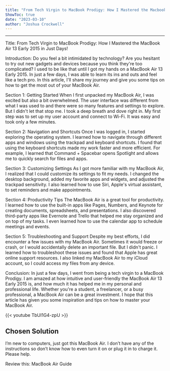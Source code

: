 ```yaml
---
title: "From Tech Virgin to MacBook Prodigy: How I Mastered the Macbook Air 13 Early 2015 in Just Days!"
ShowToc: true 
date: "2023-03-10"
author: "Joshua Crockwell"
---
```

*****
Title: From Tech Virgin to MacBook Prodigy: How I Mastered the MacBook Air 13 Early 2015 in Just Days!

Introduction:
Do you feel a bit intimidated by technology? Are you hesitant to try out new gadgets and devices because you think they're too complicated? I used to be like that until I got my hands on a MacBook Air 13 Early 2015. In just a few days, I was able to learn its ins and outs and feel like a tech pro. In this article, I'll share my journey and give you some tips on how to get the most out of your MacBook Air.

Section 1: Getting Started
When I first unpacked my MacBook Air, I was excited but also a bit overwhelmed. The user interface was different from what I was used to and there were so many features and settings to explore. But I didn't let that stop me. I took a deep breath and dove right in. My first step was to set up my user account and connect to Wi-Fi. It was easy and took only a few minutes.

Section 2: Navigation and Shortcuts
Once I was logged in, I started exploring the operating system. I learned how to navigate through different apps and windows using the trackpad and keyboard shortcuts. I found that using the keyboard shortcuts made my work faster and more efficient. For example, I learned that Command + Spacebar opens Spotlight and allows me to quickly search for files and apps.

Section 3: Customizing Settings
As I got more familiar with my MacBook Air, I realized that I could customize its settings to fit my needs. I changed the desktop background, added my favorite apps and widgets, and adjusted the trackpad sensitivity. I also learned how to use Siri, Apple's virtual assistant, to set reminders and make appointments.

Section 4: Productivity Tips
The MacBook Air is a great tool for productivity. I learned how to use the built-in apps like Pages, Numbers, and Keynote for creating documents, spreadsheets, and presentations. I also discovered third-party apps like Evernote and Trello that helped me stay organized and on top of my tasks. I even learned how to use the calendar app to schedule meetings and events.

Section 5: Troubleshooting and Support
Despite my best efforts, I did encounter a few issues with my MacBook Air. Sometimes it would freeze or crash, or I would accidentally delete an important file. But I didn't panic. I learned how to troubleshoot these issues and found that Apple has great online support resources. I also linked my MacBook Air to my iCloud account, so I could access my files from any device.

Conclusion:
In just a few days, I went from being a tech virgin to a MacBook Prodigy. I am amazed at how intuitive and user-friendly the MacBook Air 13 Early 2015 is, and how much it has helped me in my personal and professional life. Whether you're a student, a freelancer, or a busy professional, a MacBook Air can be a great investment. I hope that this article has given you some inspiration and tips on how to master your MacBook Air.

{{< youtube TbUI1G4-zpU >}} 



## Chosen Solution
 I’m new to computers, just got this MacBook Air.
I don’t have any of the instructions so don’t know how to even turn it on or plug it in to charge it.
Please help.

 Review this: MacBook Air Guide




